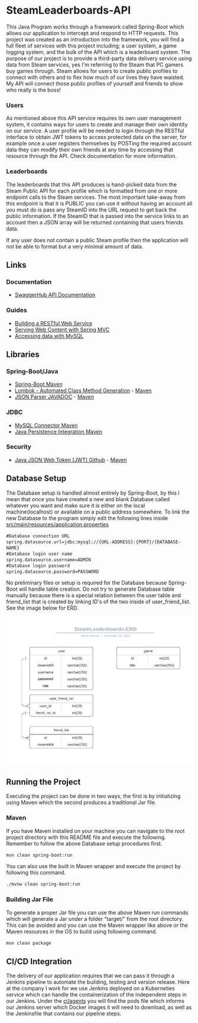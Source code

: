 # SteamLeaderboards-API
This Java Program works through a framework called Spring-Boot which allows our application to intercept and respond to HTTP requests. This project was created as an introduction into the framework, you will find a full fleet of services with this project including; a user system, a game logging system, and the bulk of the API which is a leaderboard system. The purpose of our project is to provide a third-party data delivery service using data from Steam services, yes I'm referring to the Steam that PC gamers buy games through. Steam allows for users to create public profiles to connect with others and to flex how much of our lives they have waisted. My API will connect those public profiles of yourself and friends to show who really is the boss!
### Users
As mentioned above this API service requires its own user management system, it contains ways for users to create and manage their own identity on our service. A user profile will be needed to login through the RESTful interface to obtain JWT tokens to access protected data on the server, for example once a user registers themselves by POSTing the required account data they can modify their own friends at any time by accessing that resource through the API. Check documentation for more information.
### Leaderboards 
The leaderboards that this API produces is hand-picked data from the Steam Public API for each profile which is formatted from one or more endpoint calls to the Steam services. The most important take-away from this endpoint is that it is PUBLIC you can use it without having an account all you must do is pass any SteamID into the URL request to get back the public information. If the SteamID that is passed into the service links to an account then a JSON array will be returned containing that users friends data.

If any user does not contain a public Steam profile then the application will not be able to format but a very minimal amount of data.

## Links
### Documentation
* [SwaggerHub API Documentation](https://app.swaggerhub.com/apis/ARTechnology/steam-leaderboards/1.0.0)
### Guides
* [Building a RESTful Web Service](https://spring.io/guides/gs/rest-service/)
* [Serving Web Content with Spring MVC](https://spring.io/guides/gs/serving-web-content/)
* [Accessing data with MySQL](https://spring.io/guides/gs/accessing-data-mysql/)

## Libraries
### Spring-Boot/Java
* [Spring-Boot Maven](https://docs.spring.io/spring-boot/docs/2.3.2.RELEASE/maven-plugin/reference/html/)
* [Lombok - Automated Class Method Generation](https://projectlombok.org/features/all) - [Maven](https://mvnrepository.com/artifact/org.projectlombok/lombok)
* [JSON Parser JAVADOC](https://javadoc.io/doc/net.minidev/json-smart/latest/index.html) - [Maven](https://mvnrepository.com/artifact/net.minidev/json-smart)
### JDBC
* [MySQL Connector Maven](https://mvnrepository.com/artifact/mysql/mysql-connector-java)
* [Java Persistence Integration Maven](https://mvnrepository.com/artifact/org.springframework.boot/spring-boot-starter-data-jpa)
### Security
* [Java JSON Web Token (JWT) Github](https://jwt.io/) - [Maven](https://mvnrepository.com/artifact/com.auth0/java-jwt)

## Database Setup
The Database setup is handled almost entirely by Spring-Boot, by this I mean that once you have created a new and blank Database called whatever you want and make sure it is either on the local machine(localhost) or available on a public address somewhere. To link the new Database to the program simply edit the following lines inside [src/main/resources/application.properties](src/main/resources/application.properties)
```properties
#Database connection URL
spring.datasource.url=jdbc:mysql://{URL-ADDRESS}:{PORT}/{DATABASE-NAME}
#Database login user name
spring.datasource.username=ADMIN
#Database login password
spring.datasource.password=PASSWORD
```
No preliminary files or setup is required for the Database because Spring-Boot will handle table creation. Do not try to generate Database table manually because there is a special relation between the user table and friend_list that is created by linking ID's of the two inside of user_friend_list. See the image below for ERD.

![Image of Database relation in typical ERD fashion](resources/images/SteamLeaderboards-ERD.png?raw=true)

## Running the Project
Executing the project can be done in two ways, the first is by initializing using Maven which the second produces a traditional Jar file.
### Maven
If you have Maven installed on your machine you can navigate to the root project directory with this README file and execute the following. Remember to follow the above Database setup procedures first.
```sh
mvn clean spring-boot:run
```
You can also use the built in Maven wrapper and execute the project by following this command.
```sh
./mvnw clean spring-boot:run
```
### Building Jar File
To generate a proper Jar file you can use the above Maven run commands which will generate a Jar under a folder "target/" from the root directory. This can be avoided and you can use the Maven wrapper like above or the Maven resources in the OS to build using following command.
```sh
mvn clean package
```

## CI/CD Integration
The delivery of our application requires that we can pass it through a Jenkins pipeline to automate the building, testing and version release. Here at the company I work for we use Jenkins deployed on a Kuberneties service which can handle the containerization of the independent steps in our Jenkins. Under the [ci/agents](ci/agents) you will find the pods file which informs our Jenkins server which Docker images it will need to download, as well as the Jenkinsfile that contains our pipeline steps.
